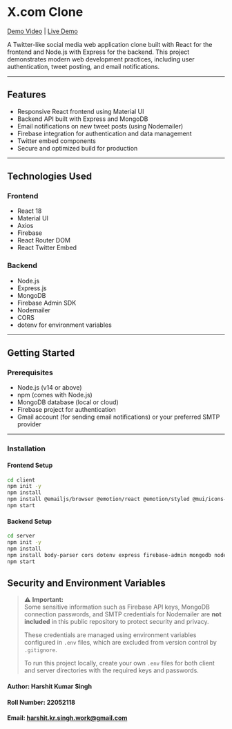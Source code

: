 # X.com Clone

[Demo Video](https://drive.google.com/file/d/15VPp4y_uZ3z_dIpNzyszj6KJ0H1tTsqh/view) | [Live Demo](https://clone-x-com.netlify.app/)

A Twitter-like social media web application clone built with React for the frontend and Node.js with Express for the backend. This project demonstrates modern web development practices, including user authentication, tweet posting, and email notifications.

---

## Features

- Responsive React frontend using Material UI  
- Backend API built with Express and MongoDB  
- Email notifications on new tweet posts (using Nodemailer)  
- Firebase integration for authentication and data management  
- Twitter embed components  
- Secure and optimized build for production  

---

## Technologies Used

### Frontend

- React 18  
- Material UI  
- Axios  
- Firebase  
- React Router DOM  
- React Twitter Embed  

### Backend

- Node.js  
- Express.js  
- MongoDB  
- Firebase Admin SDK  
- Nodemailer  
- CORS  
- dotenv for environment variables  

---

## Getting Started

### Prerequisites

- Node.js (v14 or above)  
- npm (comes with Node.js)  
- MongoDB database (local or cloud)  
- Firebase project for authentication  
- Gmail account (for sending email notifications) or your preferred SMTP provider  

---

### Installation

#### Frontend Setup

```bash
cd client
npm init -y
npm install
npm install @emailjs/browser @emotion/react @emotion/styled @mui/icons-material @mui/material @testing-library/jest-dom @testing-library/react @testing-library/user-event axios caniuse-lite firebase moment react react-copy-to-clipboard react-dom react-google-button react-redux react-router-dom react-scripts react-twitter-embed web-vitals
npm start
```

#### Backend Setup
```bash
cd server
npm init -y
npm install
npm install body-parser cors dotenv express firebase-admin mongodb nodemailer nodemon
npm start
```

## Security and Environment Variables

> ⚠️ **Important:**  
> Some sensitive information such as Firebase API keys, MongoDB connection passwords, and SMTP credentials for Nodemailer are **not included** in this public repository to protect security and privacy.  
>  
> These credentials are managed using environment variables configured in `.env` files, which are excluded from version control by `.gitignore`.  
>  
> To run this project locally, create your own `.env` files for both client and server directories with the required keys and passwords.



#### Author: Harshit Kumar Singh
#### Roll Number: 22052118
#### Email: harshit.kr.singh.work@gmail.com
